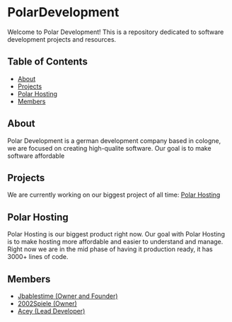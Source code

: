 # PolarDevelopment

Welcome to Polar Development! This is a repository dedicated to software development projects and resources.

## Table of Contents
- [About](#about)
- [Projects](#projects)
- [Polar Hosting](#polar-hosting)
- [Members](#members)


## About
Polar Development is a german development company based in cologne, we are focused on creating high-qualite software. Our goal is to make software affordable

## Projects
We are currently working on our biggest project of all time: [Polar Hosting](#polar-hosting)

## Polar Hosting

Polar Hosting is our biggest product right now. Our goal with Polar Hosting is to make hosting more affordable and easier to understand and manage. Right now we are in the mid phase of having it production ready, it has 3000+ lines of code.

## Members

- [Jbablestime (Owner and Founder)](https://github.com/jbablestime)
- [2002Spiele (Owner)](https://github.com/2002Spiele)
- [Acey (Lead Developer)](https://github.com/Acey_v)
